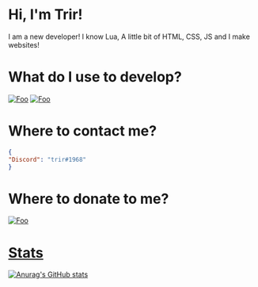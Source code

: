 # Hi, I'm Trir! 
I am a new developer! I know Lua, A little bit of HTML, CSS, JS and I make websites!

# What do I use to develop?
<a href="https://code.visualstudio.com/" rel="vscode">![Foo](https://img.shields.io/badge/Visual%20Studio%20Code-007ACC.svg?style=for-the-badge&logo=Visual-Studio-Code&logoColor=white)</a>
<a href="https://jetbrains.com/webstorm/" rel="webstorm">![Foo](https://img.shields.io/badge/WebStorm-000000.svg?style=for-the-badge&logo=WebStorm&logoColor=white)</a>
# Where to contact me? 
```json
{
"Discord": "trir#1968"
}
```

# Where to donate to me?
<a href="https://cash.app/$TrirSells" rel="cashapp">![Foo](https://img.shields.io/badge/Cash%20App-00C244?logo=cashapp&logoColor=fff&style=flat-square)


# Stats
![Anurag's GitHub stats](https://github-readme-stats.vercel.app/api?username=trirdev&theme=dark&show_icons=true)
